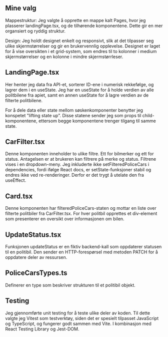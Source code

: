 ## Mine valg

Mappestruktur:
Jeg valgte å opprette en mappe kalt Pages, hvor jeg plasserer landingPage.tsx, og de tilhørende komponentene. Dette gir en mer organsiert og ryddig struktur.

Design: Jeg holdt designet enkelt og responsivt, slik at det tilpasser seg ulike skjermstørrelser og gir en brukervennlig opplevelse. Designet er laget for å vise oversikten i et grid-system, som endres til to kolonner i medium skjermstørrelser og en kolonne i mindre skjermstørrleser.

## LandingPage.tsx

Her henter jeg data fra API-et, sorterer ID-ene i numerisk rekkefølge, og lagrer dem i en useState.
Jeg har en useState for å holde verdien av alle politbilene fra apiet, samt en annen useState for å lagre verdien av de filterte politbilene.

For å dele data eller state mellom søskenkomponenter benytter jeg konspetet "lifting state up". Disse statene sender jeg som props til child-komponentene, ettersom begge komponentene trenger tilgang til samme state.

## CarFilter.tsx

Denne komponenten inneholder to ulike filtre. Ett for bilmerker og ett for status. Antagelsen er at brukeren kan filtrere på merke og status. Filtrene vises i en dropdown-meny.
Jeg inkluderte ikke setFilteredPoliceCars i dependencies, fordi ifølge React docs, er setState-funksjoner stabil og endres ikke ved re-renderinger. Derfor er det trygt å utelate den fra useEffect.

## Card.tsx

Denne komponenten har filteredPoliceCars-staten og mottar en liste over filterte politbiler fra CarFilter.tsx. For hver politbil opprettes et div-element som presenterer en oversikt over informasjonen om bilen.

## UpdateStatus.tsx

Funksjonen updateStatus er en fiktiv backend-kall som oppdaterer statusen til en politibil. Den sender en HTTP-forespørsel med metoden PATCH for å oppdatere deler av ressursen.

## PoliceCarsTypes.ts

Definerer en type som beskriver strukturen til et politibil objekt.

## Testing

Jeg gjennomførte unit testing for å teste ulike deler av koden. Til dette valgte jeg Vitest som testverktøy, siden det er spesielt tilpasset JavaScript og TypeScript, og fungerer godt sammen med Vite. I kombinasjon med React Testing Library og Jest-DOM.
